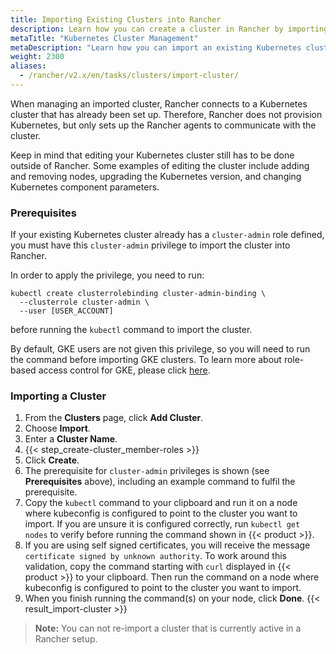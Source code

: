 ```yaml
---
title: Importing Existing Clusters into Rancher
description: Learn how you can create a cluster in Rancher by importing an existing Kubernetes cluster. Then, you can manage it using Rancher
metaTitle: "Kubernetes Cluster Management"
metaDescription: "Learn how you can import an existing Kubernetes cluster and then manage it using Rancher"
weight: 2300
aliases:
  - /rancher/v2.x/en/tasks/clusters/import-cluster/
---
```


When managing an imported cluster, Rancher connects to a Kubernetes cluster that has already been set up. Therefore, Rancher does not provision Kubernetes, but only sets up the Rancher agents to communicate with the cluster.

Keep in mind that editing your Kubernetes cluster still has to be done outside of Rancher. Some examples of editing the cluster include adding and removing nodes, upgrading the Kubernetes version, and changing Kubernetes component parameters.

### Prerequisites

If your existing Kubernetes cluster already has a `cluster-admin` role defined, you must have this `cluster-admin` privilege to import the cluster into Rancher.

In order to apply the privilege, you need to run:

```plain
kubectl create clusterrolebinding cluster-admin-binding \
  --clusterrole cluster-admin \
  --user [USER_ACCOUNT]
```
before running the `kubectl` command to import the cluster.

By default, GKE users are not given this privilege, so you will need to run the command before importing GKE clusters. To learn more about role-based access control for GKE, please click [here](https://cloud.google.com/kubernetes-engine/docs/how-to/role-based-access-control).

### Importing a Cluster

1. From the **Clusters** page, click **Add Cluster**.
2. Choose **Import**.
3. Enter a **Cluster Name**.
4. {{< step_create-cluster_member-roles >}}
5. Click **Create**.
6. The prerequisite for `cluster-admin` privileges is shown (see **Prerequisites** above), including an example command to fulfil the prerequisite.
7. Copy the `kubectl` command to your clipboard and run it on a node where kubeconfig is configured to point to the cluster you want to import. If you are unsure it is configured correctly, run `kubectl get nodes` to verify before running the command shown in {{< product >}}.
8. If you are using self signed certificates, you will receive the message `certificate signed by unknown authority`. To work around this validation, copy the command starting with `curl` displayed in {{< product >}} to your clipboard. Then run the command on a node where kubeconfig is configured to point to the cluster you want to import.
9. When you finish running the command(s) on your node, click **Done**.
{{< result_import-cluster >}}

> **Note:**
> You can not re-import a cluster that is currently active in a Rancher setup.
